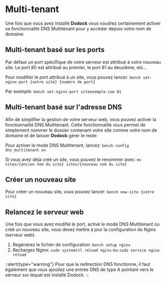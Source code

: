 # Multi-tenant

Une fois que vous avez installé **Dodock** vous voudrez certainement activer sa fonctionnalité DNS Multitenant pour y accéder depuis votre nom de domaine.

## Multi-tenant basé sur les ports

Par défaut un port spécifique de votre serveur est attribué à votre nouveau site.
Le port 80 est attribué au premier, le port 81 au deuxième, etc...

Pour modifier le port attribué à un site, vous pouvez lancer:
`bench set-nginx-port {votre site} {numéro de port}`

Par exemple:
`bench set-nginx-port siteexemple.com 81`


## Multi-tenant basé sur l'adresse DNS

Afin de simplifier la gestion de votre serveur web, vous pouvez activer la fonctionnalité DNS Multitenant.
Cette fonctionnalité vous permet de simplement nommer le dossier contenant votre site comme votre nom de domaine et de laisser **Dodock** gérer le reste:

Pour activer le mode DNS Multitenant, lancez:
`bench config dns_multitenant on`

Si vous avez déjà créé un site, vous pouvez le renommer avec:
`mv sites/{ancien nom du site} sites/{nouveau nom du site}`

## Créer un nouveau site

Pour créer un nouveau site, vous pouvez lancer:
`bench new-site {votre site}`

## Relancez le serveur web

Une fois que vous avez modifié le port, activé le mode DNS Multitenant ou créé un nouveau site, vous devez mettre à jour la configuration de Nginx (serveur web).

1. Regénérez le fichier de configuration: `bench setup nginx`
2. Rechargez Nginx: `sudo systemctl reload nginx` ou `sudo service nginx reload`


::alert{type="warning"}
Pour que la redirection DNS fonctionne, il faut également que vous ajoutiez une entrée DNS de type A pointant vers le serveur sur lequel est installé Dodock.
::